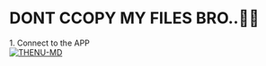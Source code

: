 # DONT CCOPY MY FILES BRO..🤦‍♂️

 <p align="left">1. Connect to the APP
    <br>
<a href='(https://app.jotform.com/242574628397470' target="_blank"><img alt='THENU-MD' src='https://img.shields.io/badge/Thenu MD App-100000?style=for-the-badge&logo=scan&logoColor=white&labelColor=black&color=black'/></a></p>
